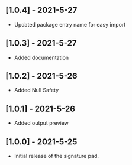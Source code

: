 ## [1.0.4] - 2021-5-27

* Updated package entry name for easy import

## [1.0.3] - 2021-5-27

* Added documentation

## [1.0.2] - 2021-5-26

* Added Null Safety

## [1.0.1] - 2021-5-26

* Added output preview

## [1.0.0] - 2021-5-25

* Initial release of the signature pad.
